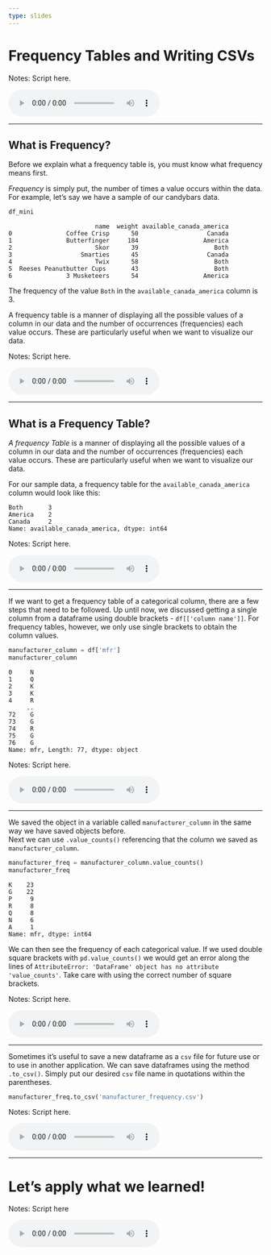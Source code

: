 ```yaml
---
type: slides
---
```


# Frequency Tables and Writing CSVs

Notes: Script here.

<html>

<audio controls >

<source src="/placeholder_audio.mp3" />

</audio>

</html>

---

## What is Frequency?

Before we explain what a frequency table is, you must know what
frequency means first.

*_Frequency_* is simply put, the number of times a value occurs within
the data. For example, let’s say we have a sample of our candybars data.

``` python
df_mini
```

```out
                        name  weight available_canada_america
0               Coffee Crisp      50                   Canada
1               Butterfinger     184                  America
2                       Skor      39                     Both
3                   Smarties      45                   Canada
4                       Twix      58                     Both
5  Reeses Peanutbutter Cups       43                     Both
6               3 Musketeers      54                  America
```

The frequency of the value `Both` in the `available_canada_america`
column is 3.

A frequency table is a manner of displaying all the possible values of a
column in our data and the number of occurrences (frequencies) each
value occurs. These are particularly useful when we want to visualize
our data.

Notes: Script here.

<html>

<audio controls >

<source src="/placeholder_audio.mp3" />

</audio>

</html>

---

## What is a Frequency Table?

*_A frequency Table_* is a manner of displaying all the possible values
of a column in our data and the number of occurrences (frequencies) each
value occurs. These are particularly useful when we want to visualize
our data.

For our sample data, a frequency table for the
`available_canada_america` column would look like this:

```out
Both       3
America    2
Canada     2
Name: available_canada_america, dtype: int64
```

Notes: Script here.

<html>

<audio controls >

<source src="/placeholder_audio.mp3" />

</audio>

</html>

---

If we want to get a frequency table of a categorical column, there are a
few steps that need to be followed. Up until now, we discussed getting a
single column from a dataframe using double brackets - `df[['column
name']]`. For frequency tables, however, we only use single brackets to
obtain the column values.

``` python
manufacturer_column = df['mfr']
manufacturer_column
```

```out
0     N
1     Q
2     K
3     K
4     R
     ..
72    G
73    G
74    R
75    G
76    G
Name: mfr, Length: 77, dtype: object
```

Notes: Script here.

<html>

<audio controls >

<source src="/placeholder_audio.mp3" />

</audio>

</html>

---

We saved the object in a variable called `manufacturer_column` in the
same way we have saved objects before.  
Next we can use `.value_counts()` referencing that the column we saved
as `manufacturer_column`.

``` python
manufacturer_freq = manufacturer_column.value_counts()
manufacturer_freq
```

```out
K    23
G    22
P     9
R     8
Q     8
N     6
A     1
Name: mfr, dtype: int64
```

We can then see the frequency of each categorical value. If we used
double square brackets with `pd.value_counts()` we would get an error
along the lines of `AttributeError: 'DataFrame' object has no attribute
'value_counts'`. Take care with using the correct number of square
brackets.

Notes: Script here.

<html>

<audio controls >

<source src="/placeholder_audio.mp3" />

</audio>

</html>

---

Sometimes it’s useful to save a new dataframe as a `csv` file for future
use or to use in another application. We can save dataframes using the
method `.to_csv()`. Simply put our desired `csv` file name in quotations
within the parentheses.

``` python
manufacturer_freq.to_csv('manufacturer_frequency.csv')
```

Notes: Script here.

<html>

<audio controls >

<source src="/placeholder_audio.mp3" />

</audio>

</html>

---

# Let’s apply what we learned\!

Notes: Script here

<html>

<audio controls >

<source src="/placeholder_audio.mp3" />

</audio>

</html>
